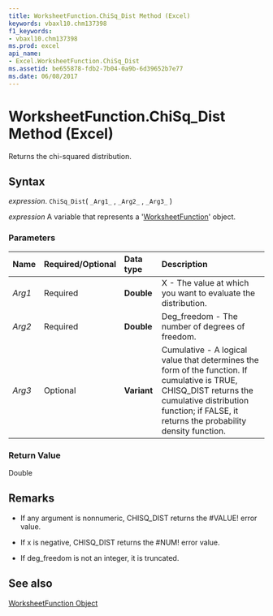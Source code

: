 ```yaml
---
title: WorksheetFunction.ChiSq_Dist Method (Excel)
keywords: vbaxl10.chm137398
f1_keywords:
- vbaxl10.chm137398
ms.prod: excel
api_name:
- Excel.WorksheetFunction.ChiSq_Dist
ms.assetid: be655878-fdb2-7b04-0a9b-6d39652b7e77
ms.date: 06/08/2017
---
```



# WorksheetFunction.ChiSq_Dist Method (Excel)

Returns the chi-squared distribution.


## Syntax

 _expression_. `ChiSq_Dist`( `_Arg1_` , `_Arg2_` , `_Arg3_` )

 _expression_ A variable that represents a '[WorksheetFunction](Excel.WorksheetFunction.md)' object.


### Parameters



|Name|Required/Optional|Data type|Description|
|:-----|:-----|:-----|:-----|
| _Arg1_|Required| **Double**|X - The value at which you want to evaluate the distribution.|
| _Arg2_|Required| **Double**|Deg_freedom - The number of degrees of freedom.|
| _Arg3_|Optional| **Variant**|Cumulative - A logical value that determines the form of the function. If cumulative is TRUE, CHISQ_DIST returns the cumulative distribution function; if FALSE, it returns the probability density function. |

### Return Value

Double


## Remarks




- If any argument is nonnumeric, CHISQ_DIST returns the #VALUE! error value. 
    
- If x is negative, CHISQ_DIST returns the #NUM! error value. 
    
- If deg_freedom is not an integer, it is truncated. 
    



## See also


[WorksheetFunction Object](Excel.WorksheetFunction.md)

